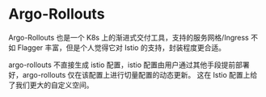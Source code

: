 # Argo-Rollouts

Argo-Rollouts 也是一个 K8s 上的渐进式交付工具，支持的服务网格/Ingress 不如 Flagger 丰富，但是个人觉得它对 Istio 的支持，封装程度更合适。

argo-rollouts 不直接生成 istio 配置，istio 配置由用户通过其他手段提前部署好，argo-rollouts 仅在该配置上进行切量配置的动态更新。
这在 Istio 配置上给了我们更大的自定义空间。





